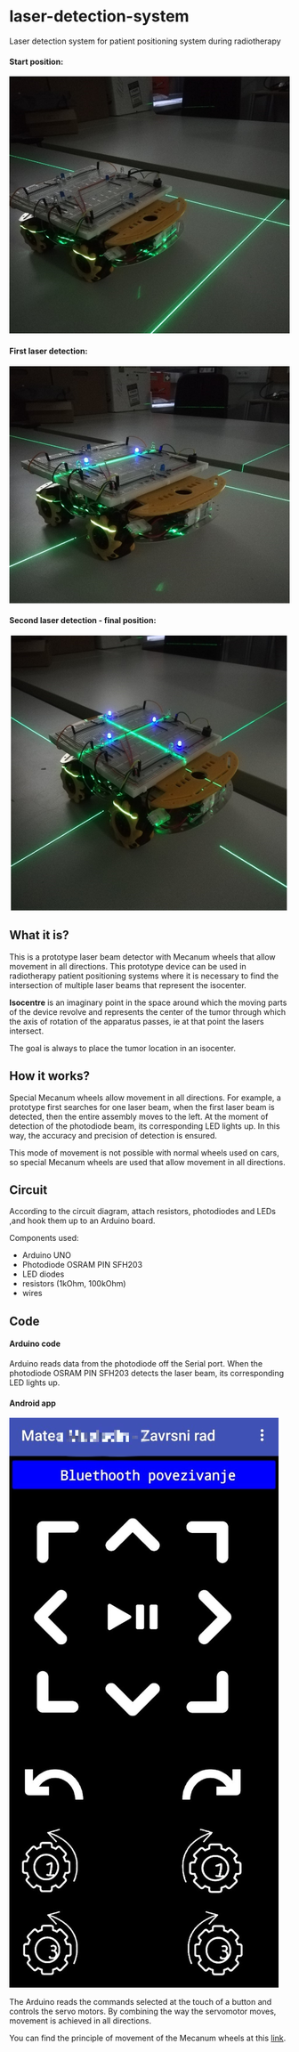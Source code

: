 # laser-detection-system
Laser detection system for patient positioning system during radiotherapy

#### Start position:
![start-position](https://github.com/mateax/laser-detection-system/blob/main/final-prototype/start-position.jpg)

#### First laser detection:
![first-laser-detection](https://github.com/mateax/laser-detection-system/blob/main/final-prototype/first-laser-detection.jpg)

#### Second laser detection - final position:
![second-laser-detection](https://github.com/mateax/laser-detection-system/blob/main/final-prototype/second-laser-detection.jpg)


## What it is?
This is a prototype laser beam detector with Mecanum wheels that allow movement in all directions. This prototype device can be used in radiotherapy patient positioning systems where it is necessary to find the intersection of multiple laser beams that represent the isocenter. 

**Isocentre** is an imaginary point in the space around which the moving parts of the device revolve and represents the center of the tumor
through which the axis of rotation of the apparatus passes, ie at that point the lasers intersect. 

The goal is always to place the tumor location in an isocenter.

## How it works?

Special Mecanum wheels allow movement in all directions. For example, a prototype first searches for one laser beam, when the first laser beam is detected, then the entire assembly moves to the left. At the moment of detection of the photodiode beam, its corresponding LED lights up. In this way, the accuracy and precision of detection is ensured. 

This mode of movement is not possible with normal wheels used on cars, so special Mecanum wheels are used that allow movement in all directions.

## Circuit
According to the circuit diagram, attach resistors, photodiodes and LEDs ,and hook them up to an Arduino board.

Components used: 
* Arduino UNO
* Photodiode OSRAM PIN SFH203
* LED diodes
* resistors (1kOhm, 100kOhm)
* wires 

## Code

#### Arduino code
Arduino reads data from the photodiode off the Serial port. When the photodiode OSRAM PIN SFH203 detects the laser beam, its corresponding LED lights up.
#### Android app
![android-app](https://github.com/mateax/laser-detection-system/blob/main/android-app-screen.jpg) 

The Arduino reads the commands selected at the touch of a button and controls the servo motors.
By combining the way the servomotor moves, movement is achieved in all directions.

You can find the principle of movement of the Mecanum wheels at this [link](https://www.servomagazine.com/magazine/article/get-rolling-with-omni-directional-wheels).


